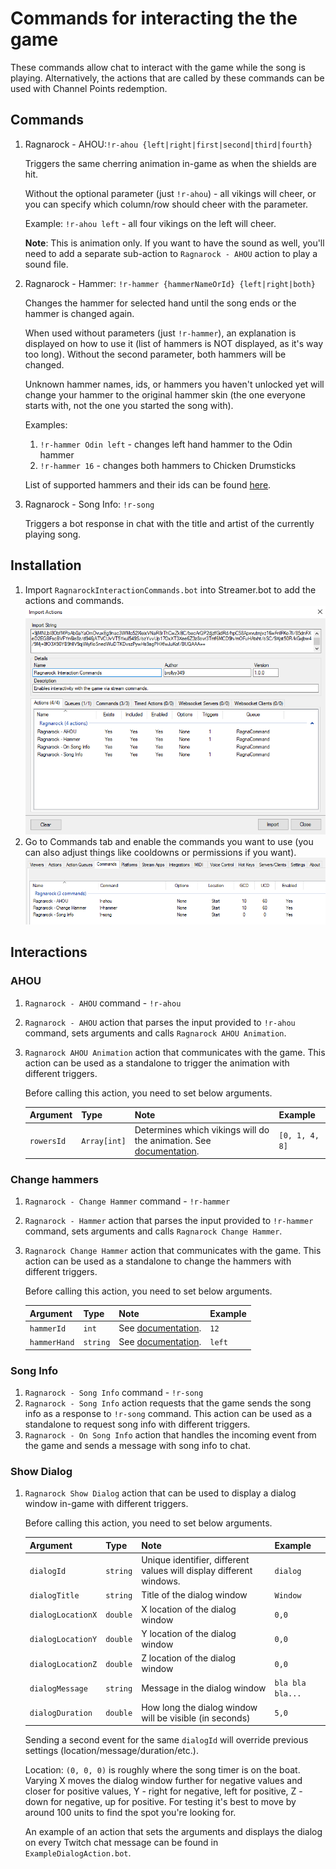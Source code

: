 # Commands for interacting the the game

These commands allow chat to interact with the game while the song is playing. Alternatively, the actions that are called by these commands can be used with Channel Points redemption.

## Commands

1. Ragnarock - AHOU:`!r-ahou {left|right|first|second|third|fourth}`

    Triggers the same cherring animation in-game as when the shields are hit.
    
    Without the optional parameter (just `!r-ahou`) - all vikings will cheer, or you can specify which column/row should cheer with the parameter.

    Example: `!r-ahou left` - all four vikings on the left will cheer.

    **Note**: This is animation only. If you want to have the sound as well, you'll need to add a separate sub-action to `Ragnarock - AHOU` action to play a sound file.

2. Ragnarock - Hammer: `!r-hammer {hammerNameOrId} {left|right|both}`

    Changes the hammer for selected hand until the song ends or the hammer is changed again.

    When used without parameters (just `!r-hammer`), an explanation is displayed on how to use it (list of hammers is NOT displayed, as it's way too long). Without the second parameter, both hammers will be changed.

    Unknown hammer names, ids, or hammers you haven't unlocked yet will change your hammer to the original hammer skin (the one everyone starts with, not the one you started the song with).

    Examples:

    1. `!r-hammer Odin left` - changes left hand hammer to the Odin hammer
    2. `!r-hammer 16` - changes both hammers to Chicken Drumsticks

    List of supported hammers and their ids can be found [here](https://github.com/Brollyy/RagnarockWebsocketUtil/blob/master/src/RagnarockWebsocketCore/Enums/Hammer.cs).

3. Ragnarock - Song Info: `!r-song`

    Triggers a bot response in chat with the title and artist of the currently playing song.

## Installation

1. Import `RagnarockInteractionCommands.bot` into Streamer.bot to add the actions and commands.
![alt text](image.png)
2. Go to Commands tab and enable the commands you want to use (you can also adjust things like cooldowns or permissions if you want).
![alt text](commands.png)

## Interactions

### AHOU

1. `Ragnarock - AHOU` command - `!r-ahou`
2. `Ragnarock - AHOU` action that parses the input provided to `!r-ahou` command, sets arguments and calls `Ragnarock AHOU Animation`.
3. `Ragnarock AHOU Animation` action that communicates with the game.
    This action can be used as a standalone to trigger the animation with different triggers. 
    
    Before calling this action, you need to set below arguments.

    | Argument   | Type         | Note        | Example |
    | ---------- | ------------ | ----------- | ------- |
    | `rowersId` | `Array[int]` | Determines which vikings will do the animation. See [documentation](https://github.com/Brollyy/RagnarockWebsocketUtil/blob/master/src/RagnarockWebsocketCore/Enums/Rowers.cs). | `[0, 1, 4, 8]` |

### Change hammers

1. `Ragnarock - Change Hammer` command - `!r-hammer`
2. `Ragnarock - Hammer` action that parses the input provided to `!r-hammer` command, sets arguments and calls `Ragnarock Change Hammer`.
3. `Ragnarock Change Hammer` action that communicates with the game.
    This action can be used as a standalone to change the hammers with different triggers. 
    
    Before calling this action, you need to set below arguments.

    | Argument     | Type         | Note        | Example |
    | ------------ | ------------ | ----------- | ------- |
    | `hammerId`   | `int`        | See [documentation](https://github.com/Brollyy/RagnarockWebsocketUtil/blob/master/src/RagnarockWebsocketCore/Enums/Hammer.cs). | `12` |
    | `hammerHand` | `string`     | See [documentation](https://github.com/Brollyy/RagnarockWebsocketUtil/blob/master/src/RagnarockWebsocketCore/Enums/HammerHand.cs). | `left` |

### Song Info

1. `Ragnarock - Song Info` command - `!r-song`
2. `Ragnarock - Song Info` action requests that the game sends the song info as a response to `!r-song` command. This action can be used as a standalone to request song info with different triggers.
3. `Ragnarock - On Song Info` action that handles the incoming event from the game and sends a message with song info to chat.

### Show Dialog

1. `Ragnarock Show Dialog` action that can be used to display a dialog window in-game with different triggers. 
    
    Before calling this action, you need to set below arguments.

    | Argument          | Type         | Note        | Example |
    | ----------------- | ------------ | ----------- | ------- |
    | `dialogId`        | `string`     | Unique identifier, different values will display different windows. | `dialog` |
    | `dialogTitle`     | `string`     | Title of the dialog window | `Window` |
    | `dialogLocationX` | `double`     | X location of the dialog window | `0,0` |
    | `dialogLocationY` | `double`     | Y location of the dialog window | `0,0` |
    | `dialogLocationZ` | `double`     | Z location of the dialog window | `0,0` |
    | `dialogMessage`   | `string`     | Message in the dialog window | `bla bla bla...` |
    | `dialogDuration`  | `double`     | How long the dialog window will be visible (in seconds) | `5,0` |

    Sending a second event for the same `dialogId` will override previous settings (location/message/duration/etc.).

    Location: `(0, 0, 0)` is roughly where the song timer is on the boat.
    Varying X moves the dialog window further for negative values and closer for positive values, Y - right for negative, left for positive, Z - down for negative, up for positive. For testing it's best to move by around 100 units to find the spot you're looking for.

    An example of an action that sets the arguments and displays the dialog on every Twitch chat message can be found in `ExampleDialogAction.bot`.